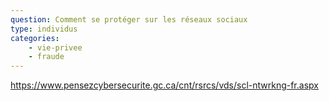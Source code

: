 ```yaml
---
question: Comment se protéger sur les réseaux sociaux
type: individus
categories:
    - vie-privee
    - fraude
---
```

https://www.pensezcybersecurite.gc.ca/cnt/rsrcs/vds/scl-ntwrkng-fr.aspx
